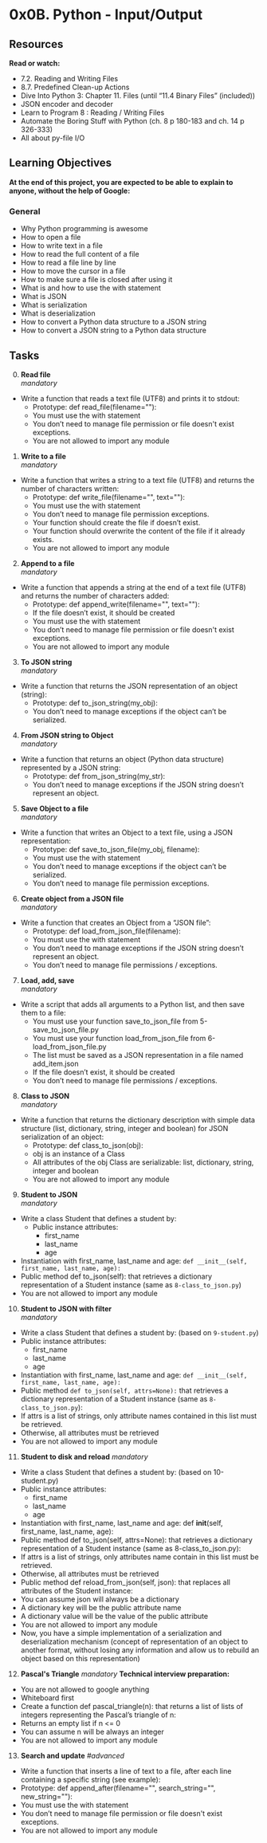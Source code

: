 # 0x0B. Python - Input/Output

## Resources
**Read or watch:**
- 7.2. Reading and Writing Files
- 8.7. Predefined Clean-up Actions
- Dive Into Python 3: Chapter 11. Files (until “11.4 Binary Files” (included))
- JSON encoder and decoder
- Learn to Program 8 : Reading / Writing Files
- Automate the Boring Stuff with Python (ch. 8 p 180-183 and ch. 14 p 326-333)
- All about py-file I/O

## Learning Objectives
**At the end of this project, you are expected to be able to explain to anyone, without the help of Google:**
### General
- Why Python programming is awesome
- How to open a file
- How to write text in a file
- How to read the full content of a file
- How to read a file line by line
- How to move the cursor in a file
- How to make sure a file is closed after using it
- What is and how to use the with statement
- What is JSON
- What is serialization
- What is deserialization
- How to convert a Python data structure to a JSON string
- How to convert a JSON string to a Python data structure

## Tasks
0. **Read file** <br>
*mandatory*
- Write a function that reads a text file (UTF8) and prints it to stdout:
  - Prototype: def read_file(filename=""):
  - You must use the with statement
  - You don’t need to manage file permission or file doesn't exist exceptions.
  - You are not allowed to import any module

1. **Write to a file** <br>
*mandatory*
- Write a function that writes a string to a text file (UTF8) and returns the number of characters written:
  - Prototype: def write_file(filename="", text=""):
  - You must use the with statement
  - You don’t need to manage file permission exceptions.
  - Your function should create the file if doesn’t exist.
  - Your function should overwrite the content of the file if it already exists.
  - You are not allowed to import any module

2. **Append to a file** <br>
*mandatory*
- Write a function that appends a string at the end of a text file (UTF8) and returns the number of characters added:
  - Prototype: def append_write(filename="", text=""):
  - If the file doesn’t exist, it should be created
  - You must use the with statement
  - You don’t need to manage file permission or file doesn't exist exceptions.
  - You are not allowed to import any module

3. **To JSON string** <br>
*mandatory*
- Write a function that returns the JSON representation of an object (string):
  - Prototype: def to_json_string(my_obj):
  - You don’t need to manage exceptions if the object can’t be serialized.

4. **From JSON string to Object** <br>
*mandatory*
- Write a function that returns an object (Python data structure) represented by a JSON string:
  - Prototype: def from_json_string(my_str):
  - You don’t need to manage exceptions if the JSON string doesn’t represent an object.

5. **Save Object to a file** <br>
*mandatory*
- Write a function that writes an Object to a text file, using a JSON representation:
  - Prototype: def save_to_json_file(my_obj, filename):
  - You must use the with statement
  - You don’t need to manage exceptions if the object can’t be serialized.
  - You don’t need to manage file permission exceptions.

6. **Create object from a JSON file** <br>
*mandatory*
- Write a function that creates an Object from a “JSON file”:
  - Prototype: def load_from_json_file(filename):
  - You must use the with statement
  - You don’t need to manage exceptions if the JSON string doesn’t represent an object.
  - You don’t need to manage file permissions / exceptions.

7. **Load, add, save** <br>
*mandatory*
- Write a script that adds all arguments to a Python list, and then save them to a file:
  - You must use your function save_to_json_file from 5-save_to_json_file.py
  - You must use your function load_from_json_file from 6-load_from_json_file.py
  - The list must be saved as a JSON representation in a file named add_item.json
  - If the file doesn’t exist, it should be created
  - You don’t need to manage file permissions / exceptions.

8. **Class to JSON** <br>
*mandatory*
- Write a function that returns the dictionary description with simple data structure (list, dictionary, string, integer and boolean) for JSON serialization of an object:
  - Prototype: def class_to_json(obj):
  - obj is an instance of a Class
  - All attributes of the obj Class are serializable: list, dictionary, string, integer and boolean
  - You are not allowed to import any module

9. **Student to JSON** <br>
*mandatory*
- Write a class Student that defines a student by:
  - Public instance attributes:
    - first_name
    - last_name
    - age
- Instantiation with first_name, last_name and age: `def __init__(self, first_name, last_name, age):`
- Public method def to_json(self): that retrieves a dictionary representation of a Student instance (same as `8-class_to_json.py`)
- You are not allowed to import any module

10. **Student to JSON with filter** <br>
*mandatory*
- Write a class Student that defines a student by: (based on `9-student.py`)<br>
- Public instance attributes:
  - first_name
  - last_name
  - age
- Instantiation with first_name, last_name and age: `def __init__(self, first_name, last_name, age):`
- Public method `def to_json(self, attrs=None):` that retrieves a dictionary representation of a Student instance (same as `8-class_to_json.py`):
- If attrs is a list of strings, only attribute names contained in this list must be retrieved.
- Otherwise, all attributes must be retrieved
- You are not allowed to import any module

11. **Student to disk and reload**
*mandatory*
- Write a class Student that defines a student by: (based on 10-student.py)
- Public instance attributes:
  - first_name
  - last_name
  - age
- Instantiation with first_name, last_name and age: def __init__(self, first_name, last_name, age):
- Public method def to_json(self, attrs=None): that retrieves a dictionary representation of a Student instance (same as 8-class_to_json.py):
- If attrs is a list of strings, only attributes name contain in this list must be retrieved.
- Otherwise, all attributes must be retrieved
- Public method def reload_from_json(self, json): that replaces all attributes of the Student instance:
- You can assume json will always be a dictionary
- A dictionary key will be the public attribute name
- A dictionary value will be the value of the public attribute
- You are not allowed to import any module
- Now, you have a simple implementation of a serialization and deserialization mechanism (concept of representation of an object to another format, without losing any information and allow us to rebuild an object based on this representation)

12. **Pascal's Triangle**
*mandatory*
**Technical interview preparation:**
- You are not allowed to google anything
- Whiteboard first
- Create a function def pascal_triangle(n): that returns a list of lists of integers representing the Pascal’s triangle of n:
- Returns an empty list if n <= 0
- You can assume n will be always an integer
- You are not allowed to import any module

13. **Search and update**
*#advanced*
- Write a function that inserts a line of text to a file, after each line containing a specific string (see example):
- Prototype: def append_after(filename="", search_string="", new_string=""):
- You must use the with statement
- You don’t need to manage file permission or file doesn't exist exceptions.
- You are not allowed to import any module

